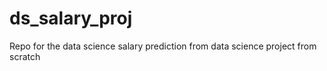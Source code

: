 # ds_salary_proj
Repo for the data science salary prediction from data science project from scratch
